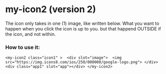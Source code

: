# my-icon2 (version 2)
The icon only takes in one (1) image, like written below. What you want to happen when you click the icon is up to you. but that happend OUTSIDE if the icon, and not within.
### How to use it:
 `<my-icon2 class="icon1" > 
          <div slot="image">  <img src="https://img.icons8.com/ios/250/000000/google-logo.png"> </div> 
          <div class="app1" slot="app"></div>
  </my-icon2>`